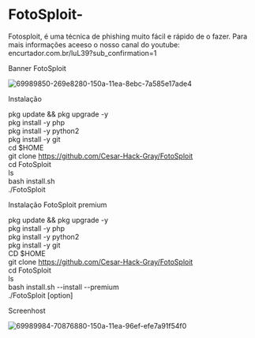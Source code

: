 # FotoSploit-
Fotosploit, é uma técnica de phishing muito fácil e rápido de o fazer. Para mais informações aceeso o nosso canal do youtube: encurtador.com.br/luL39?sub_confirmation=1

Banner FotoSploit 

![69989850-269e8280-150a-11ea-8ebc-7a585e17ade4](https://user-images.githubusercontent.com/75740176/104574421-e8045280-564d-11eb-8041-8ede43098b6e.jpg)  

Instalação  
  
pkg update && pkg upgrade -y  
pkg install -y php  
pkg install -y python2     
pkg install -y git    
cd $HOME     
git clone https://github.com/Cesar-Hack-Gray/FotoSploit     
cd FotoSploit    
ls    
bash install.sh    
./FotoSploit    
   
Instalação FotoSploit premium   
   
pkg update && pkg upgrade -y   
pkg install -y php   
pkg install -y python2   
pkg install -y git   
CD $HOME   
git clone https://github.com/Cesar-Hack-Gray/FotoSploit    
cd FotoSploit    
ls   
bash install.sh --install --premium   
./FotoSploit [option]   
   
Screenhost      
     
![69989984-70876880-150a-11ea-96ef-efe7a91f54f0](https://user-images.githubusercontent.com/75740176/104576439-184cf080-5650-11eb-89f9-a9d0984d7383.jpg)     
    
  
